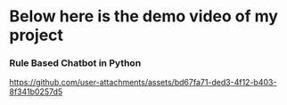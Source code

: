 # Below here is the demo video of my project

### Rule Based Chatbot in Python

https://github.com/user-attachments/assets/bd67fa71-ded3-4f12-b403-8f341b0257d5

